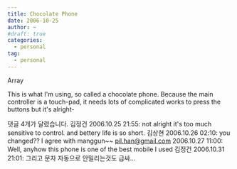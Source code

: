 ```yaml
---
title: Chocolate Phone
date: 2006-10-25
author: ~
#draft: true
categories:
  - personal
tag:
  - personal
---
```




Array

This is what I'm using, so called a chocolate phone.
Because the main controller is a touch-pad, it needs lots of complicated works to press the buttons but it's alright-


 댓글  4개가 달렸습니다.
김정건 2006.10.25 21:55: 
not alright it's too much sensitive to control. and bettery life is so short.
김상현 2006.10.26 02:10: 
you changed?? I agree with manggun~~
pil.han@gmail.com 2006.10.27 11:00: 
Well, anyhow this phone is one of the best mobile I used
김정건 2006.10.31 21:01: 
그리고 문자 자동으로 안밀리는것도 급싸...




